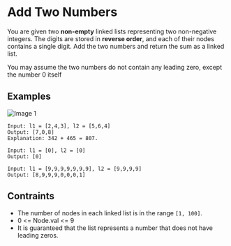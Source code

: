 # Add Two Numbers
You are given two <b>non-empty</b> linked lists representing two non-negative integers. The digits are stored in <b>reverse order</b>, and each of their nodes contains a single digit. Add the two numbers and return the sum as a linked list.

You may assume the two numbers do not contain any leading zero, except the number 0 itself

## Examples
![Image 1](https://user-images.githubusercontent.com/66882470/131347864-604bb48d-627b-4fa5-b786-c4eb28be7b41.jpg)
```
Input: l1 = [2,4,3], l2 = [5,6,4]
Output: [7,0,8]
Explanation: 342 + 465 = 807.
```
```
Input: l1 = [0], l2 = [0]
Output: [0]
```
```
Input: l1 = [9,9,9,9,9,9,9], l2 = [9,9,9,9]
Output: [8,9,9,9,0,0,0,1]
```

## Contraints
* The number of nodes in each linked list is in the range `[1, 100]`.
* 0 <= Node.val <= 9
* It is guaranteed that the list represents a number that does not have leading zeros.
